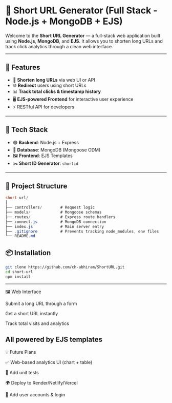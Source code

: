 # 🔗 Short URL Generator (Full Stack - Node.js + MongoDB + EJS)

Welcome to the **Short URL Generator** — a full-stack web application built using **Node.js**, **MongoDB**, and **EJS**. It allows you to shorten long URLs and track click analytics through a clean web interface.

---

## 📸 Features

- 🔐 **Shorten long URLs** via web UI or API
- 🌐 **Redirect** users using short URLs
- 📊 **Track total clicks & timestamp history**
- 🖥️ **EJS-powered Frontend** for interactive user experience
- ⚡ RESTful API for developers

---

## 🧠 Tech Stack

- 🟢 **Backend**: Node.js + Express
- 🍃 **Database**: MongoDB (Mongoose ODM)
- 🖼️ **Frontend**: EJS Templates
- ✂️ **Short ID Generator**: `shortid`

---

## 📁 Project Structure
```csharp
short-url/
│
├── controllers/        # Request logic
├── models/             # Mongoose schemas
├── routes/             # Express route handlers
├── connect.js          # MongoDB connection
├── index.js            # Main server entry
├── .gitignore          # Prevents tracking node_modules, env files
└── README.md
```

## 📦 Installation

```bash
git clone https://github.com/ch-abhiram/ShortURL.git
cd short-url
npm install
```

---
🖼️ Web Interface

Submit a long URL through a form

Get a short URL instantly

Track total visits and analytics

All powered by EJS templates
---

💡 Future Plans

✅ Web-based analytics UI (chart + table)

🧪 Add unit tests

🌍 Deploy to Render/Netlify/Vercel

🔐 Add user accounts & login
